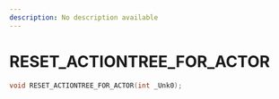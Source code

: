 ```yaml
---
description: No description available 
---
```


# RESET_ACTIONTREE_FOR_ACTOR

```cpp
void RESET_ACTIONTREE_FOR_ACTOR(int _Unk0);
```
